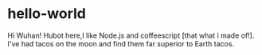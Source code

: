 # hello-world

Hi Wuhan!
Hubot here,I like Node.js and coffeescript [that what i made of!].
I've had tacos on the moon and find them far superior to Earth tacos.


